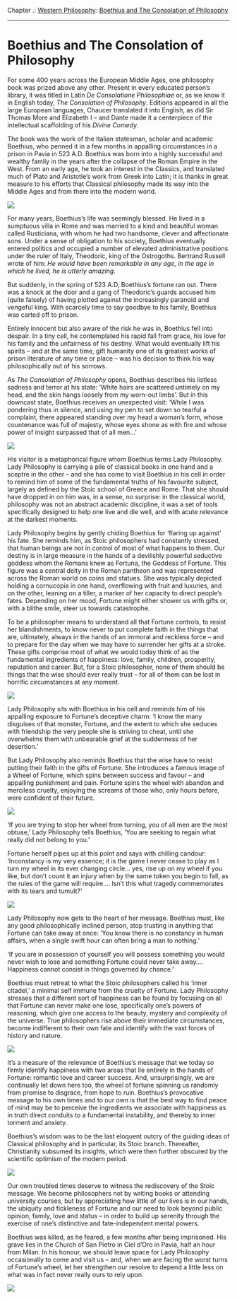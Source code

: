 Chapter .: [Western Philosophy](https://www.theschooloflife.com/thebookoflife/category/leisure/western-philosophy/): [Boethius and The Consolation of Philosophy](https://www.theschooloflife.com/thebookoflife/boethius-and-the-consolation-of-philosophy/)

* * *

# Boethius and The Consolation of Philosophy

For some 400 years across the European Middle Ages, one philosophy book was prized above any other. Present in every educated person’s library, it was titled in Latin _De Consolatione Philosophiae_ or, as we know it in English today, _The Consolation of Philosophy_. Editions appeared in all the large European languages, Chaucer translated it into English, as did Sir Thomas More and Elizabeth I – and Dante made it a centerpiece of the intellectual scaffolding of his _Divine Comedy_.

The book was the work of the Italian statesman, scholar and academic Boethius, who penned it in a few months in appalling circumstances in a prison in Pavia in 523 A.D. Boethius was born into a highly successful and wealthy family in the years after the collapse of the Roman Empire in the West. From an early age, he took an interest in the Classics, and translated much of Plato and Aristotle’s work from Greek into Latin; it is thanks in great measure to his efforts that Classical philosophy made its way into the Middle Ages and from there into the modern world.

![](https://www.theschooloflife.com/thebookoflife/wp-content/uploads/2017/11/1179px-Boethius_initial_consolation_philosophy.jpg)

For many years, Boethius’s life was seemingly blessed. He lived in a sumptuous villa in Rome and was married to a kind and beautiful woman called Rusticiana, with whom he had two handsome, clever and affectionate sons. Under a sense of obligation to his society, Boethius eventually entered politics and occupied a number of elevated administrative positions under the ruler of Italy, Theodoric, king of the Ostrogoths. Bertrand Russell wrote of him: _He would have been remarkable in any age, in the age in which he lived, he is utterly amazing._

But suddenly, in the spring of 523 A.D, Boethius’s fortune ran out. There was a knock at the door and a gang of Theodoric’s guards accused him (quite falsely) of having plotted against the increasingly paranoid and vengeful king. With scarcely time to say goodbye to his family, Boethius was carted off to prison.

Entirely innocent but also aware of the risk he was in, Boethius fell into despair. In a tiny cell, he contemplated his rapid fall from grace, his love for his family and the unfairness of his destiny. What would eventually lift his spirits – and at the same time, gift humanity one of its greatest works of prison literature of any time or place – was his decision to think his way philosophically out of his sorrows.

As _The Consolation of Philosophy_ opens, Boethius describes his listless sadness and terror at his state: ‘White hairs are scattered untimely on my head, and the skin hangs loosely from my worn-out limbs’. But in this downcast state, Boethius receives an unexpected visit: ‘While I was pondering thus in silence, and using my pen to set down so tearful a complaint, there appeared standing over my head a woman’s form, whose countenance was full of majesty, whose eyes shone as with fire and whose power of insight surpassed that of all men…’

![](https://www.purplemotes.net/wp-content/uploads/2015/09/lady-philosophy-boethius-450x463.jpg)

His visitor is a metaphorical figure whom Boethius terms Lady Philosophy. Lady Philosophy is carrying a pile of classical books in one hand and a sceptre in the other – and she has come to visit Boethius in his cell in order to remind him of some of the fundamental truths of his favourite subject, largely as defined by the Stoic school of Greece and Rome. That she should have dropped in on him was, in a sense, no surprise: in the classical world, philosophy was not an abstract academic discipline, it was a set of tools specifically designed to help one live and die well, and with acute relevance at the darkest moments.

Lady Philosophy begins by gently chiding Boethius for ‘flaring up against’ his fate. She reminds him, as Stoic philosophers had constantly stressed, that human beings are not in control of most of what happens to them. Our destiny is in large measure in the hands of a devilishly powerful seductive goddess whom the Romans knew as Fortuna, the Goddess of Fortune. This figure was a central deity in the Roman pantheon and was represented across the Roman world on coins and statues. She was typically depicted holding a cornucopia in one hand, overflowing with fruit and luxuries, and on the other, leaning on a tiller, a marker of her capacity to direct people’s fates. Depending on her mood, Fortune might either shower us with gifts or, with a blithe smile, steer us towards catastrophe.

To be a philosopher means to understand all that Fortune controls, to resist her blandishments, to know never to put complete faith in the things that are, ultimately, always in the hands of an immoral and reckless force – and to prepare for the day when we may have to surrender her gifts at a stroke. These gifts comprise most of what we would today think of as the fundamental ingredients of happiness: love, family, children, prosperity, reputation and career. But, for a Stoic philosopher, none of them should be things that the wise should ever really trust – for all of them can be lost in horrific circumstances at any moment.

![](https://www.goddessgift.net/images/fortuna-SS-FOR-3.jpg)

Lady Philosophy sits with Boethius in his cell and reminds him of his appalling exposure to Fortune’s deceptive charm: ‘I know the many disguises of that monster, Fortune, and the extent to which she seduces with friendship the very people she is striving to cheat, until she overwhelms them with unbearable grief at the suddenness of her desertion.’

But Lady Philosophy also reminds Boethius that the wise have to resist putting their faith in the gifts of Fortune. She introduces a famous image of a Wheel of Fortune, which spins between success and favour – and appalling punishment and pain. Fortune spins the wheel with abandon and merciless cruelty, enjoying the screams of those who, only hours before, were confident of their future.

![](http://www.intellectualtakeout.org/sites/ito/files/wheel_of_fortune_decameron.jpg)

‘If you are trying to stop her wheel from turning, you of all men are the most obtuse,’ Lady Philosophy tells Boethius, ‘You are seeking to regain what really did not belong to you.’

Fortune herself pipes up at this point and says with chilling candour: ‘Inconstancy is my very essence; it is the game I never cease to play as I turn my wheel in its ever changing circle… yes, rise up on my wheel if you like, but don’t count it an injury when by the same token you begin to fall, as the rules of the game will require…. Isn’t this what tragedy commemorates with its tears and tumult?’

![](https://www.theschooloflife.com/thebookoflife/wp-content/uploads/2017/11/800px-ForutuneWheel.jpg)

Lady Philosophy now gets to the heart of her message. Boethius must, like any good philosophically inclined person, stop trusting in anything that Fortune can take away at once: ‘You know there is no constancy in human affairs, when a single swift hour can often bring a man to nothing.’

‘If you are in possession of yourself you will possess something you would never wish to lose and something Fortune could never take away…. Happiness cannot consist in things governed by chance.’

Boethius must retreat to what the Stoic philosophers called his ‘inner citadel,’ a minimal self immune from the cruelty of Fortune. Lady Philosophy stresses that a different sort of happiness can be found by focusing on all that Fortune can never make one lose, specifically one’s powers of reasoning, which give one access to the beauty, mystery and complexity of the universe. True philosophers rise above their immediate circumstances, become indifferent to their own fate and identify with the vast forces of history and nature.

![](http://www2.idehist.uu.se/distans/ilmh/Ren/fortune3.jpg)

It’s a measure of the relevance of Boethius’s message that we today so firmly identify happiness with two areas that lie entirely in the hands of Fortune: romantic love and career success. And, unsurprisingly, we are continually let down here too, the wheel of fortune spinning us randomly from promise to disgrace, from hope to ruin. Boethius’s provocative message to his own times and to our own is that the best way to find peace of mind may be to perceive the ingredients we associate with happiness as in truth direct conduits to a fundamental instability, and thereby to inner torment and anxiety.

Boethius’s wisdom was to be the last eloquent outcry of the guiding ideas of Classical philosophy and in particular, its Stoic branch. Thereafter, Christianity subsumed its insights, which were then further obscured by the scientific optimism of the modern period.

![](https://www.theschooloflife.com/thebookoflife/wp-content/uploads/2017/11/Boethius_imprisoned_Consolation_of_philosophy_1385.jpg)

Our own troubled times deserve to witness the rediscovery of the Stoic message. We become philosophers not by writing books or attending university courses, but by appreciating how little of our lives is in our hands, the ubiquity and fickleness of Fortune and our need to look beyond public opinion, family, love and status – in order to build up serenity through the exercise of one’s distinctive and fate-independent mental powers.

Boethius was killed, as he feared, a few months after being imprisoned. His grave lies in the Church of San Pietro in Ciel d’Oro in Pavia, half an hour from Milan. In his honour, we should leave space for Lady Philosophy occasionally to come and visit us – and, when we are facing the worst turns of Fortune’s wheel, let her strengthen our resolve to depend a little less on what was in fact never really ours to rely upon.

[![](https://img.youtube.com/vi/pMUP48stXDc/0.jpg)](https://www.youtube.com/embed/pMUP48stXDc '')
